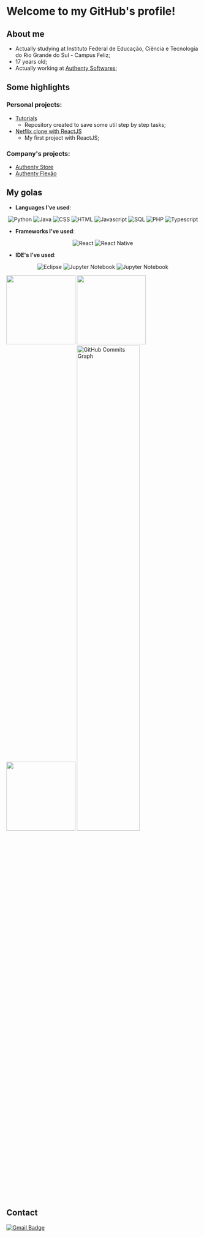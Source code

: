 # Welcome to my GitHub's profile!
## About me
* Actually studying at Instituto Federal de Educação, Ciência e Tecnologia do Rio Grande do Sul - Campus Feliz;
* 17 years old;
* Actually working at [Authenty Softwares](http://authenty.com.br);

## Some highlights
### Personal projects:
* [Tutorials](https://github.com/OtavioMaldaner/tutoriais)
  * Repository created to save some util step by step tasks;
* [Netflix clone with ReactJS](https://github.com/OtavioMaldaner/Clone-Netflix)
  * My first project with ReactJS;

### Company's projects:
* [Authenty Store](http://store.authenty.com.br/store)
* [Authenty Flexão](https://www.authenty.com.br/WebApps/FlexaoSimples/)

## My golas
* **Languages I've used**:
<p align="center">
    <img alt="Python" src="https://img.shields.io/badge/python-%230d1117.svg?style=for-the-badge&logo=python"/>
    <img alt="Java" src="https://img.shields.io/badge/java-%230d1117.svg?style=for-the-badge&logo=java"/>
    <img alt="CSS" src="https://img.shields.io/badge/css3-%230d1117.svg?style=for-the-badge&logo=css3&logoColor=1572B6"/>
    <img alt="HTML" src="https://img.shields.io/badge/html5-%230d1117.svg?style=for-the-badge&logo=html5"/>
    <img alt="Javascript" src="https://img.shields.io/badge/javascript-%230d1117.svg?style=for-the-badge&logo=javascript"/>
    <img alt="SQL" src="https://img.shields.io/badge/sql-%230d1117.svg?style=for-the-badge&logo=sql"/>
    <img alt="PHP" src="https://img.shields.io/badge/php-%230d1117.svg?style=for-the-badge&logo=php"/>
    <img alt="Typescript" src="https://img.shields.io/badge/typescript-%230d1117.svg?style=for-the-badge&logo=typescript"/>
</p>

* **Frameworks I've used**:
<p align="center">
    <img alt="React" src="https://img.shields.io/badge/react-%230d1117.svg?style=for-the-badge&logo=react"/>
    <img alt="React Native" src="https://img.shields.io/badge/react%20native-%230d1117.svg?style=for-the-badge&logo=react"/>
</p>

* **IDE's I've used**:
<p align="center">
    <img alt="Eclipse" src="https://img.shields.io/badge/Eclipse-%230d1117.svg?style=for-the-badge&logo=Eclipse"/>
    <img alt="Jupyter Notebook" src="https://img.shields.io/badge/jupyter-%230d1117.svg?style=for-the-badge&logo=jupyter"/>
    <img alt="Jupyter Notebook" src="https://img.shields.io/badge/Visual%20Studio%20Code-%230d1117.svg?style=for-the-badge&logo=visual-studio-code"/>
</p>

<div>
    <img height="180em" src="https://github-readme-stats.vercel.app/api/top-langs/?username=OtavioMaldaner&layout=compact&langs_count=7&theme=transparent&hide_border=true"/>
    <img height="180em" src="https://github-readme-streak-stats.herokuapp.com?user=OtavioMaldaner&theme=github-dark-blue&hide_border=true&date_format=M%20j%5B%2C%20Y%5D&background=00000000&stroke=006AFE&border=006AFE&fire=006AFE&ring=006AFE&sideLabels=39686F&currStreakLabel=39686F&currStreakNum=58A5FE"/>
    <img height="180em" src="https://github-readme-stats.vercel.app/api?username=OtavioMaldaner&show_icons=true&theme=transparent&include_all_commits=true&count_private=true&hide_border=true"/>
    <img width="57%" src="https://activity-graph.herokuapp.com/graph?username=OtavioMaldaner&theme=github-dark-blue&icon_color=DAD3AF&hide_border=true&border_radius=15&bg_color=00000000&point=273638&color=006afd&line=006afd" alt="GitHub Commits Graph" />
</div>

## Contact
[![Gmail Badge](https://img.shields.io/badge/-otaviomaldaner571@gmail.com-c14438?style=flat-square&logo=Gmail&logoColor=white&link=mailto:otaviomaldaner571@gmail.com)](mailto:otaviomaldaner571@gmail.com)